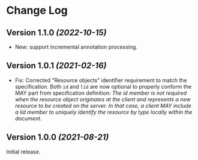 Change Log
==========

Version 1.1.0 *(2022-10-15)*
----------------------------
* New: support incremental annotation processing.

Version 1.0.1 *(2021-02-16)*
----------------------------
* Fix: Corrected "Resource objects" identifier requirement to match the specification. Both `id` and `lid` are now optional to properly conform the MAY part from specification definition: *The id member is not required when the resource object originates at the client and represents a new resource to be created on the server. In that case, a client MAY include a lid member to uniquely identify the resource by type locally within the document.*

Version 1.0.0 *(2021-08-21)*
----------------------------
Initial release.
